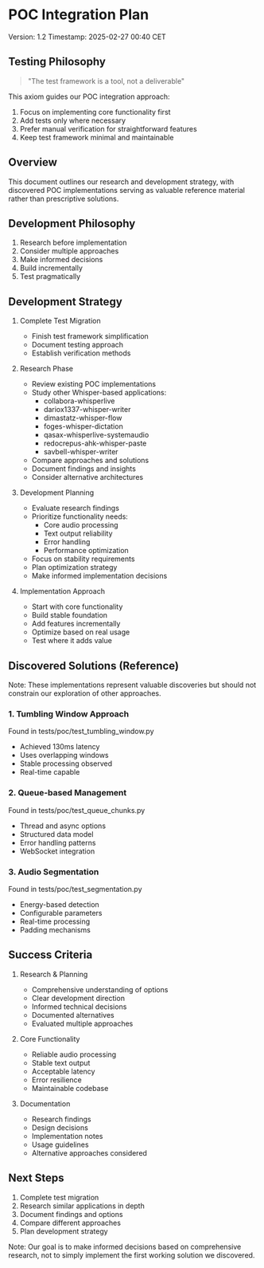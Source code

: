 # POC Integration Plan
Version: 1.2
Timestamp: 2025-02-27 00:40 CET

## Testing Philosophy
> "The test framework is a tool, not a deliverable"

This axiom guides our POC integration approach:
1. Focus on implementing core functionality first
2. Add tests only where necessary
3. Prefer manual verification for straightforward features
4. Keep test framework minimal and maintainable

## Overview
This document outlines our research and development strategy, with discovered POC implementations serving as valuable reference material rather than prescriptive solutions.

## Development Philosophy
1. Research before implementation
2. Consider multiple approaches
3. Make informed decisions
4. Build incrementally
5. Test pragmatically

## Development Strategy

1. Complete Test Migration
   - Finish test framework simplification
   - Document testing approach
   - Establish verification methods

2. Research Phase
   - Review existing POC implementations
   - Study other Whisper-based applications:
     * collabora-whisperlive
     * dariox1337-whisper-writer
     * dimastatz-whisper-flow
     * foges-whisper-dictation
     * qasax-whisperlive-systemaudio
     * redocrepus-ahk-whisper-paste
     * savbell-whisper-writer
   - Compare approaches and solutions
   - Document findings and insights
   - Consider alternative architectures

3. Development Planning
   - Evaluate research findings
   - Prioritize functionality needs:
     * Core audio processing
     * Text output reliability
     * Error handling
     * Performance optimization
   - Focus on stability requirements
   - Plan optimization strategy
   - Make informed implementation decisions

4. Implementation Approach
   - Start with core functionality
   - Build stable foundation
   - Add features incrementally
   - Optimize based on real usage
   - Test where it adds value

## Discovered Solutions (Reference)
Note: These implementations represent valuable discoveries but should not constrain our exploration of other approaches.

### 1. Tumbling Window Approach
Found in tests/poc/test_tumbling_window.py
- Achieved 130ms latency
- Uses overlapping windows
- Stable processing observed
- Real-time capable

### 2. Queue-based Management
Found in tests/poc/test_queue_chunks.py
- Thread and async options
- Structured data model
- Error handling patterns
- WebSocket integration

### 3. Audio Segmentation
Found in tests/poc/test_segmentation.py
- Energy-based detection
- Configurable parameters
- Real-time processing
- Padding mechanisms

## Success Criteria

1. Research & Planning
   - Comprehensive understanding of options
   - Clear development direction
   - Informed technical decisions
   - Documented alternatives
   - Evaluated multiple approaches

2. Core Functionality
   - Reliable audio processing
   - Stable text output
   - Acceptable latency
   - Error resilience
   - Maintainable codebase

3. Documentation
   - Research findings
   - Design decisions
   - Implementation notes
   - Usage guidelines
   - Alternative approaches considered

## Next Steps

1. Complete test migration
2. Research similar applications in depth
3. Document findings and options
4. Compare different approaches
5. Plan development strategy

Note: Our goal is to make informed decisions based on comprehensive research, not to simply implement the first working solution we discovered.
